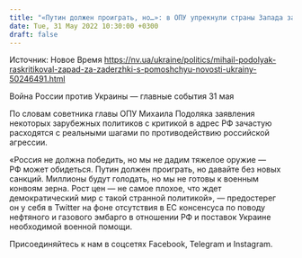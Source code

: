 ```yaml
---
title: "«Путин должен проиграть, но…»: в ОПУ упрекнули страны Запада за двойные стандарты в отношении РФ"
date: Tue, 31 May 2022 10:30:00 +0300
draft: false
---
```

Источник: Новое Время https://nv.ua/ukraine/politics/mihail-podolyak-raskritikoval-zapad-za-zaderzhki-s-pomoshchyu-novosti-ukrainy-50246491.html


Война России против Украины — главные события 31 мая

По словам советника главы ОПУ Михаила Подоляка заявления некоторых зарубежных политиков с критикой в адрес РФ зачастую расходятся с реальными шагами по противодействию российской агрессии.

«Россия не должна победить, но мы не дадим тяжелое оружие — РФ может обидеться. Путин должен проиграть, но давайте без новых санкций. Миллионы будут голодать, но мы не готовы к военным конвоям зерна. Рост цен — не самое плохое, что ждет демократический мир с такой странной политикой», — предостерег он у себя в Twitter на фоне отсутствия в ЕС консенсуса по поводу нефтяного и газового эмбарго в отношении РФ и поставок Украине необходимой военной помощи.

Присоединяйтесь к нам в соцсетях Facebook, Telegram и Instagram.

